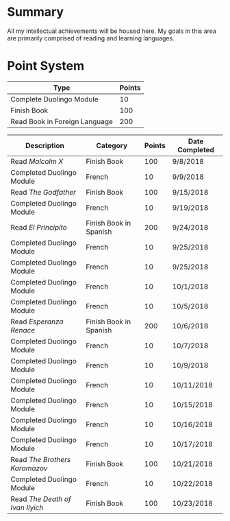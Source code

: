 # Summary
All my intellectual achievements will be housed here. My goals in this area are primarily comprised of reading and learning languages.

# Point System

| Type | Points |
| --- | --- |
| Complete Duolingo Module | 10 |
| Finish Book | 100 |
| Read Book in Foreign Language | 200 |

| Description | Category | Points | Date Completed |
| --- | --- | --- | --- |
| Read *Malcolm X* | Finish Book | 100 | 9/8/2018 |
| Completed Duolingo Module | French | 10 | 9/9/2018 |
| Read *The Godfather* | Finish Book | 100 | 9/15/2018 |
| Completed Duolingo Module | French | 10 | 9/19/2018 |
| Read *El Principito* | Finish Book in Spanish | 200 | 9/24/2018 |
| Completed Duolingo Module | French | 10 | 9/25/2018 |
| Completed Duolingo Module | French | 10 | 9/25/2018 |
| Completed Duolingo Module | French | 10 | 10/1/2018 |
| Completed Duolingo Module | French | 10 | 10/5/2018 |
| Read *Esperanza Renace* | Finish Book in Spanish | 200 | 10/6/2018 |
| Completed Duolingo Module | French | 10 | 10/7/2018 |
| Completed Duolingo Module | French | 10 | 10/9/2018 |
| Completed Duolingo Module | French | 10 | 10/11/2018 |
| Completed Duolingo Module | French | 10 | 10/15/2018 |
| Completed Duolingo Module | French | 10 | 10/16/2018 |
| Completed Duolingo Module | French | 10 | 10/17/2018 |
| Read *The Brothers Karamazov* | Finish Book | 100 | 10/21/2018 |
| Completed Duolingo Module | French | 10 | 10/22/2018 |
| Read *The Death of Ivan Ilyich* | Finish Book | 100 | 10/23/2018 |
